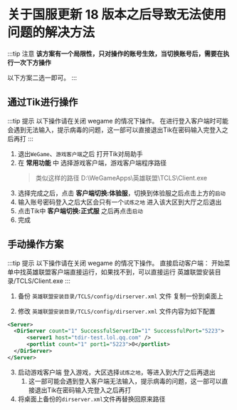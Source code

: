 # 关于国服更新 18 版本之后导致无法使用问题的解决方法
:::tip 注意
**该方案有一个局限性，只对操作的账号生效，当切换账号后，需要在执行一次下方操作**

以下方案二选一即可。
:::

## 通过Tik进行操作
:::tip 提示
以下操作请在关闭 wegame 的情况下操作。
在进行登入客户端时可能会遇到无法输入，提示病毒的问题，这一部可以直接退出Tik在密码输入完登入之后再打
:::

1. 退出`WeGame`、`游戏客户端`之后 打开Tik对局助手
2. 在 **常用功能** 中 选择游戏客户端，游戏客户端程序路径
    > 类似这样的路径 D:\WeGameApps\英雄联盟\TCLS\Client.exe
3. 选择完成之后，点击 **客户端切换:体验服**，切换到体验服之后点击上方的`启动`
4. 输入账号密码登入之后大区会只有一个`试炼之地` 进入该大区到大厅之后退出
5. 点击Tik中 **客户端切换:正式服** 之后再点击`启动`
6. 完成

## 手动操作方案

:::tip 提示
以下操作请在关闭 wegame 的情况下操作。
直接启动客户端： 开始菜单中找英雄联盟客户端直接运行，如果找不到，可以直接运行 英雄联盟安装目录/TCLS/Client.exe
:::


1. 备份 `英雄联盟安装目录/TCLS/config/dirserver.xml` 文件 复制一份到桌面上

2. 修改 `英雄联盟安装目录/TCLS/config/dirserver.xml` 文件内容为如下配置

```xml
<Server>
  <DirServer count="1" SuccessfulServerID="1" SuccessfulPort="5223">
      <server1 host="tdir-test.lol.qq.com" />
      <portlist count="1" port1="5223">0</portlist>
  </DirServer>
</Server>
```

3. 启动游戏客户端 登入游戏，大区选择`试炼之地`，等进入到大厅之后再退出
   1. 这一部可能会遇到登入客户端无法输入，提示病毒的问题，这一部可以直接退出Tik在密码输入完登入之后再打
4. 将桌面上备份的`dirserver.xml`文件再替换回原来路径 

